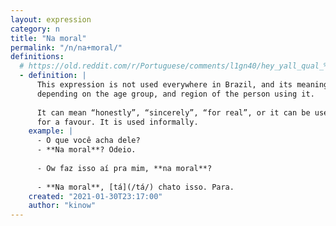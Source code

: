```yaml
---
layout: expression
category: n
title: "Na moral"
permalink: "/n/na+moral/"
definitions:
  # https://old.reddit.com/r/Portuguese/comments/l1gn40/hey_yall_qual_%C3%A9_a_significa_desse_frase_na_moral/
  - definition: |
      This expression is not used everywhere in Brazil, and its meaning varies
      depending on the age group, and region of the person using it.
    
      It can mean “honestly”, “sincerely”, “for real”, or it can be used as a form of asking
      for a favour. It is used informally.
    example: |
      - O que você acha dele?
      - **Na moral**? Odeio.
      
      - Ow faz isso aí pra mim, **na moral**?
      
      - **Na moral**, [tá](/tá/) chato isso. Para.
    created: "2021-01-30T23:17:00"
    author: "kinow"
---
```

